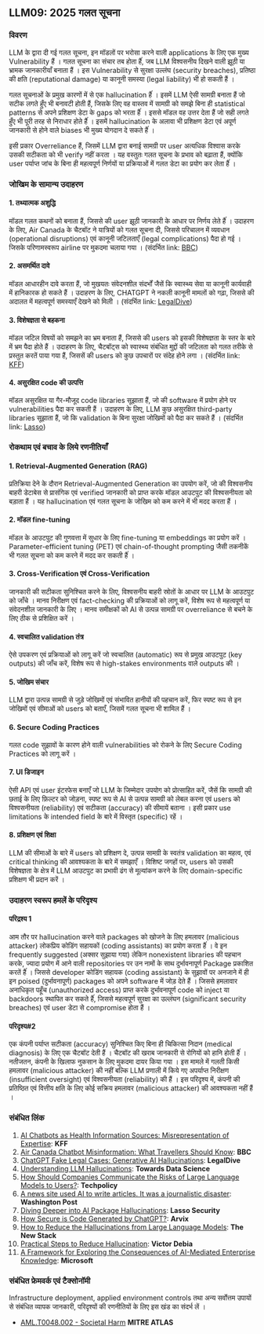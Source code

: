 ## LLM09: 2025 गलत सूचना

### विवरण

LLM के द्वारा दी गई गलत सूचना, इन मॉडलों पर भरोसा करने वाली applications के लिए एक मुख्य Vulnerability हैं । गलत सूचना का संचार तब होता हैंं, जब LLM विश्वसनीय दिखने वाली झूठी या भ्रामक जानकारीयाँ बनाता हैं । इस Vulnerability से सुरक्षा उल्लंघ (security breaches), प्रतिष्ठा की क्षति (reputational damage) या कानूनी समस्या (legal liability) भी हो सकती हैं ।

गलत सूचनाओं के प्रमुख कारणों में से एक hallucination हैंं । इसमें LLM ऐसी सामग्री बनाता हैं जो सटीक लगते हुँए भी बनावटी होती हैं, जिसके लिए वह वास्तव में सामग्री को समझे बिना ही statistical patterns से अपने प्रशिक्षण डेटा के gaps को भरता हैंं । इससे मॉडल वह उत्तर देता हैं जो सही लगते हुँए भी पूरी तरह से निराधार होते हैंं । इसमें hallucination के अलावा भी प्रशिक्षण डेटा एवं अपूर्ण जानकारी से होने वाले biases भी मुख्य योगदान दे सकते हैंं ।

इसी प्रकार Overreliance हैं, जिसमें LLM द्वारा बनाई सामग्री पर user अत्यधिक विश्वास करके उसकी सटीकता को भी verify नहीं करता । यह वस्तुतः गलत सूचना के प्रभाव को बढ़ाता हैं, क्योंकि user पर्याप्त जांच के बिना ही महत्वपूर्ण निर्णयों या प्रक्रियाओं में गलत डेटा का प्रयोग कर लेता हैंं ।

### जोखिम के सामान्य उदाहरण

#### 1. तथ्यात्मक अशुद्धि
  मॉडल गलत कथनों को बनाता हैं, जिससे की user झूठी जानकारी के आधार पर निर्णय लेते हैंं । उदाहरण के लिए, Air Canada के चैटबॉट ने यात्रियों को गलत सूचना दी, जिससे परिचालन में व्यवधान (operational disruptions) एवं कानूनी जटिलताएँ (legal complications) पैदा हो गई । जिसके परिणामस्वरूप airline पर मुकदमा चलाया गया ।
  (संदर्भित link: [BBC](https://www.bbc.com/travel/article/20240222-air-canada-chatbot-misinformation-what-travellers-should-know))
#### 2. असमर्थित दावे
  मॉडल आधारहीन दावे करता हैं, जो मुखयतः संवेदनशील संदर्भों जैसें कि स्वास्थ्य सेवा या कानूनी कार्यवाही में हानिकारक हो सकते हैं । उदाहरण के लिए, CHATGPT ने नकली कानूनी मामलों को गढ़ा, जिससे की अदालत में महत्वपूर्ण समस्याएँ देखने को मिली ।
  (संदर्भित link: [LegalDive](https://www.legaldive.com/news/chatgpt-fake-legal-cases-generative-ai-hallucinations/651557/))
#### 3. विशेषज्ञता से बहकना
  मॉडल जटिल विषयों को समझने का भ्रम बनाता हैं, जिससे की users को इसकी विशेषज्ञता के स्तर के बारे में भ्रम पैदा होते हैं । उदाहरण के लिए, चैटबॉट्स को स्वास्थ्य संबंधित मुद्दों की जटिलता को गलत तरीके से प्रस्तुत करतें पाया गया हैं, जिससें की users को कुछ उपचारों पर संदेह होने लगा ।
  (संदर्भित link: [KFF](https://www.kff.org/health-misinformation-monitor/volume-05/))
#### 4. असुरक्षित code  की उत्पत्ति
  मॉडल असुरक्षित या गैर-मौजूद code libraries सूझाता हैं, जो की software में प्रयोग होने पर vulnerabilities पैदा कर सकती हैं । उदाहरण के लिए, LLM कुछ असुरक्षित third-party libraries सूझाता हैं, जो कि validation के बिना सुरक्षा जोखिमों को पैदा कर सकते हैं ।
  (संदर्भित link: [Lasso](https://www.lasso.security/blog/ai-package-hallucinations))

### रोकथाम एवं बचाव के लिये रणनीतियाँ

#### 1. Retrieval-Augmented Generation (RAG)
  प्रतिक्रिया देने के दौरान Retrieval-Augmented Generation का उपयोग करें, जो की विश्वसनीय बाहरी डेटाबेस से प्रासंगिक एवं verified जानकारी को प्राप्त करके मॉडल आउटपुट की विश्वसनीयता को बड़ाता हैं । यह hallucination एवं गलत सूचना के जोखिम को कम करने में भी मदद करता हैं ।
#### 2. मॉडल fine-tuning
  मॉडल के आउटपुट की गुणवत्ता में सुधार के लिए fine-tuning या embeddings का प्रयोग करें । Parameter-efficient tuning (PET) एवं chain-of-thought prompting जैसी तकनीकें भी गलत सूचना को कम करने में मदद कर सकती हैंं ।
#### 3. Cross-Verification एवं Cross-Verification
  जानकारी की सटीकता सुनिश्चित करने के लिए, विश्वसनीय बाहरी स्रोतों के आधार पर LLM के आउटपुट को जाँचे । मानव निरीक्षण एवं fact-checking की प्रक्रियाओं को लागू करें, विशेष रूप से महत्वपूर्ण या संवेदनशील जानकारी के लिए । मानव समीक्षकों को AI से उत्पन्न सामग्री पर overreliance से बचने के लिए ठीक से प्रशिक्षित करें ।
#### 4. स्वचालित validation तंत्र
  ऐसे उपकरण एवं प्रक्रियाओं को लागू करें जो स्वचालित (automatic) रूप से प्रमुख आउटपुट (key outputs) की जाँच करें, विशेष रूप से high-stakes environments वाले outputs की ।
#### 5. जोखिम संचार
  LLM द्वारा उत्पन्न सामग्री से जुड़े जोखिमों एवं संभावित हानीयों की पहचान करें, फिर स्पष्ट रूप से इन जोखिमों एवं सीमाओं को users को बताएँ, जिसमें गलत सूचना भी शामिल हैं ।
#### 6. Secure Coding Practices
  गलत code  सुझावों के कारण होने वाली vulnerabilities को रोकने के लिए Secure Coding Practices को लागू करें ।
#### 7. UI डिजाइन
  ऐसी API एवं user इंटरफेस बनाएँ जो LLM के जिम्मेदार उपयोग को प्रोत्साहित करें, जैसें कि सामग्री की छताई के लिए फ़िल्टर को जोड़ना, स्पष्ट रूप से AI से उत्पन्न सामग्री को लेबल करना एवं users को विश्वसनीयता (reliability) एवं सटीकता (accuracy) की सीमायें बताना । इसी प्रकार use limitations के intended field के बारे में विस्तृत (specific) रहें ।
#### 8. प्रशिक्षण एवं शिक्षा
  LLM की सीमाओं के बारे में users को प्रशिक्षण दे, उत्पन्न सामग्री के स्वतंत्र validation का महत्व, एवं critical thinking की आवश्यकता के बारे में समझाएँ । विशिष्ट जगहों पर, users को उसकी विशेषज्ञता के क्षेत्र में LLM आउटपुट का प्रभावी ढंग से मूल्यांकन करने के लिए domain-specific प्रशिक्षण भी प्रदान करें ।

### उदाहरण स्वरूप हमलें के परिदृश्य

#### परिद्रश्य 1
  आम तौर पर hallucination करने वाले packages को खोजने के लिए हमलावर (malicious attacker) लोकप्रिय कोडिंग सहायकों (coding assistants) का प्रयोग करता हैंं । वे इन frequently suggested (अक्सर सुझाया गया) लेकिन nonexistent libraries की पहचान करके, ज्यादा प्रयोग में आने वाली repositories पर उन नामों के साथ दुर्भावनापूर्ण Package प्रकाशित करतें हैंं । जिससे developer कोडिंग सहायक  (coding assistant) के सुझावों पर अनजाने में ही इन poised (दुर्भावनापूर्ण) packages को अपने software में जोड़ देते हैं । जिससे हमलावार अनाधिकृत पहूँच (unauthorized access) प्राप्त करके दुर्भावनापूर्ण code  को inject या backdoors स्थापित कर सकते हैंं, जिससे महत्वपूर्ण सुरक्षा का उल्लंघन (significant security breaches) एवं user डेटा से compromise होता हैं ।
#### परिदृश्य#2
  एक कंपनी पर्याप्त सटीकता (accuracy) सुनिश्चित किए बिना ही चिकित्सा निदान (medical diagnosis) के लिए एक चैटबॉट देती हैं । चैटबॉट की खराब जानकारी से रोगियों को हानि होती हैंं । नतीजतन, कंपनी के खिलाफ नुकसान के लिए मुकदमा दायर किया गया । इस मामले में गलती किसी हमलावर (malicious attacker) की नहीं बल्कि LLM प्रणाली में किये गए अपर्याप्त निरीक्षण (insufficient oversight) एवं विश्वसनीयता (reliability) की हैं । इस परिदृश्य में, कंपनी की प्रतिष्ठित एवं वित्तीय क्षति के लिए कोई सक्रिय हमलावर (malicious attacker) की आवश्यकता नहीं हैं ।

### संबंधित लिंक

1. [AI Chatbots as Health Information Sources: Misrepresentation of Expertise](https://www.kff.org/health-misinformation-monitor/volume-05/): **KFF**
2. [Air Canada Chatbot Misinformation: What Travellers Should Know](https://www.bbc.com/travel/article/20240222-air-canada-chatbot-misinformation-what-travellers-should-know): **BBC**
3. [ChatGPT Fake Legal Cases: Generative AI Hallucinations](https://www.legaldive.com/news/chatgpt-fake-legal-cases-generative-ai-hallucinations/651557/): **LegalDive**
4. [Understanding LLM Hallucinations](https://towardsdatascience.com/llm-hallucinations-ec831dcd7786): **Towards Data Science**
5. [How Should Companies Communicate the Risks of Large Language Models to Users?](https://techpolicy.press/how-should-companies-communicate-the-risks-of-large-language-models-to-users/): **Techpolicy**
6. [A news site used AI to write articles. It was a journalistic disaster](https://www.washingtonpost.com/media/2023/01/17/cnet-ai-articles-journalism-corrections/): **Washington Post**
7. [Diving Deeper into AI Package Hallucinations](https://www.lasso.security/blog/ai-package-hallucinations): **Lasso Security**
8. [How Secure is Code Generated by ChatGPT?](https://arxiv.org/abs/2304.09655): **Arvix**
9. [How to Reduce the Hallucinations from Large Language Models](https://thenewstack.io/how-to-reduce-the-hallucinations-from-large-language-models/): **The New Stack**
10. [Practical Steps to Reduce Hallucination](https://newsletter.victordibia.com/p/practical-steps-to-reduce-hallucination): **Victor Debia**
11. [A Framework for Exploring the Consequences of AI-Mediated Enterprise Knowledge](https://www.microsoft.com/en-us/research/publication/a-framework-for-exploring-the-consequences-of-ai-mediated-enterprise-knowledge-access-and-identifying-risks-to-workers/): **Microsoft**

### संबंधित फ्रेमवर्क एवं टैक्सोनॉमी

Infrastructure deployment, applied environment controls तथा अन्य सर्वोत्तम उपायों से संबंधित व्यापक जानकारी, परिदृश्यों की रणनीतियों के लिए इस खंड का संदर्भ लें ।

- [AML.T0048.002 - Societal Harm](https://atlas.mitre.org/techniques/AML.T0048) **MITRE ATLAS**